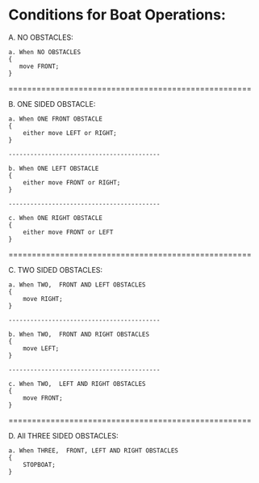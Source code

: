 Conditions for Boat Operations:
====================================================

A. NO OBSTACLES:

    a. When NO OBSTACLES
    {
       move FRONT;
    }


====================================================

B. ONE SIDED OBSTACLE:

    a. When ONE FRONT OBSTACLE
    {
        either move LEFT or RIGHT;
    }

    ------------------------------------------

    b. When ONE LEFT OBSTACLE
    {
        either move FRONT or RIGHT;
    } 

    ------------------------------------------

    c. When ONE RIGHT OBSTACLE
    {
        either move FRONT or LEFT
    }


====================================================

C. TWO SIDED OBSTACLES:

    a. When TWO,  FRONT AND LEFT OBSTACLES
    {
        move RIGHT;
    }

    ------------------------------------------
    
    b. When TWO,  FRONT AND RIGHT OBSTACLES
    {
        move LEFT;
    }

    ------------------------------------------

    c. When TWO,  LEFT AND RIGHT OBSTACLES
    {
        move FRONT;
    }


====================================================

D. All THREE SIDED OBSTACLES:

    a. When THREE,  FRONT, LEFT AND RIGHT OBSTACLES
    {
        STOPBOAT;
    }

